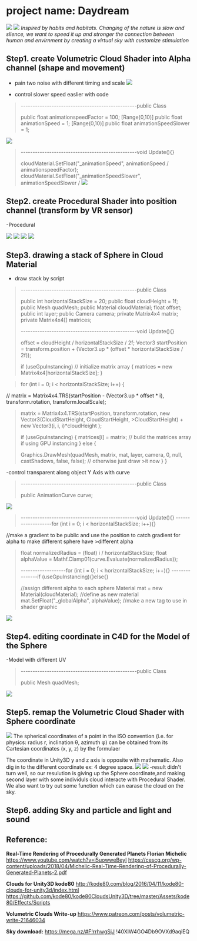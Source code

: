 # project name: Daydream
![](image/IMG_3357.JPG)
![](image/IMG_3343.JPG)
_Inspired by habits and habitats. Changing of the nature is slow and slience, we want to speed it up and stronger the connection between human and envirnment by creating a virtual sky with customize stimulation_



## Step1. create Volumetric Cloud Shader into Alpha channel (shape and movement)

- pain two noise with different timing and scale
![](image/001.jpg)

- control slower speed easlier with code 
>-------------------------------------------------public Class
>
>public float animationspeedFactor = 100;
>[Range(0,10)] public float animationSpeed = 1;
>[Range(0,10)] public float animationSpeedSlower = 1;
>
![](image/002.jpg)
>
>-------------------------------------------------void Update(){}
>
>cloudMaterial.SetFloat("_animationSpeed", animationSpeed / animationspeedFactor);
>cloudMaterial.SetFloat("_animationSpeedSlower", animationSpeedSlower /
![](image/003.jpg)



## Step2. create Procedural Shader into position channel (transform by VR sensor)
-Procedural



![](image/004.jpg)
![](image/005.jpg)
![](image/006.jpg)
![](image/007.jpg)



## Step3. drawing a stack of Sphere in Cloud Material 
- draw stack by script
>
>-------------------------------------------------public Class
>
>public int horizontalStackSize = 20;
>public float cloudHeight = 1f;
>public Mesh quadMesh;
>public Material cloudMaterial;
>float offset;
>public int layer;
>public Camera camera;
>private Matrix4x4 matrix;
>private Matrix4x4[] matrices;
>
>-------------------------------------------------void Update(){}
>
>offset = cloudHeight / horizontalStackSize / 2f;
>Vector3 startPosition = transform.position + (Vector3.up * (offset * horizontalStackSize / 2f));
>
>
>if (useGpuInstancing)
// initialize matrix array
>{
>matrices = new Matrix4x4[horizontalStackSize];
>}

>
>for (int i = 0; i < horizontalStackSize; i++)
>{
>
>
// matrix = Matrix4x4.TRS(startPosition - (Vector3.up * offset * i), transform.rotation, transform.localScale);
>matrix = Matrix4x4.TRS(startPosition, transform.rotation, new Vector3(CloudStartHeight, CloudStartHeight, >CloudStartHeight) + new Vector3(i, i, i)*cloudHeight );
>
>
>if (useGpuInstancing)
>{
>matrices[i] = matrix;
// build the matrices array if using GPU instancing
>}
>else
>{ 
>
>Graphics.DrawMesh(quadMesh, matrix, mat, layer, camera, 0, null, castShadows, false, false); // otherwise just draw >it now
>}
>}
>
>


-control transparent along object Y Axis with curve

>
>-------------------------------------------------public Class
>
>public AnimationCurve curve;
>
![](image/008.jpg)
>
>-------------------------------------------------void Update(){}
>-------------------for (int i = 0; i < horizontalStackSize; i++){}
>
//make a gradient to be public and use the position to catch gradient for alpha to make different sphere have >different alpha
>float normalizedRadius = (float) i / horizontalStackSize;
>float alphaValue = Mathf.Clamp01(curve.Evaluate(normalizedRadius));
>
>-------------------for (int i = 0; i < horizontalStackSize; i++){}
>---------------if (useGpuInstancing){}else{}
>
>//assign different alpha to each sphere
>Material mat = new Material(cloudMaterial);
//define as new material
>mat.SetFloat("_globalAlpha", alphaValue);
//make a new tag to use in shader graphic
>
![](image/013.jpg)
>

## Step4. editing coordinate in C4D for the Model of the Sphere
-Model with different UV
>
>-------------------------------------------------public Class
>
>public Mesh quadMesh;
>
![](image/009.jpg)
>

## Step5. remap the Volumetric Cloud Shader with Sphere coordinate
![](image/010.jpg)
The spherical coordinates of a point in the ISO convention (i.e. for physics: radius r, inclination θ, azimuth φ) can be obtained from its Cartesian coordinates (x, y, z) by the formulaer 

The coordinate in Unity3D y and z axis is opposite with mathematic. Also dig in to the different coordinate ex: 4 degree space.
![](image/012.jpg)
![](image/011.jpg)
-result didn't turn well, so our resulution is giving up the Sphere coordinate,and making second layer with some individuls cloud interacte with Procedural Shader. We also want to try out some function which can earase the cloud on the sky.


## Step6. adding Sky and particle and light and sound



## Reference:
**Real-Time Rendering of Procedurally Generated Planets 
Florian Michelic**
https://www.youtube.com/watch?v=i5uowweBeyI
https://cescg.org/wp-content/uploads/2018/04/Michelic-Real-Time-Rendering-of-Procedurally-Generated-Planets-2.pdf

**Clouds for Unity3D
kode80**
http://kode80.com/blog/2016/04/11/kode80-clouds-for-unity3d/index.html
https://github.com/kode80/kode80CloudsUnity3D/tree/master/Assets/kode80/Effects/Scripts

**Volumetric Clouds Write-up**
https://www.patreon.com/posts/volumetric-write-21646034

**Sky download:**
https://mega.nz/#F!rrhwgSjJ
!40XlW4GO4Db9OVXd9aqiEQ

